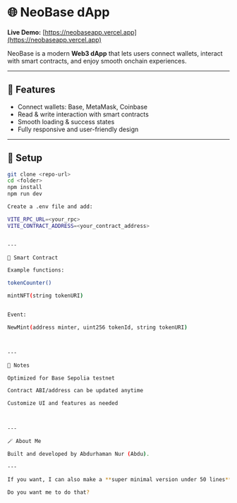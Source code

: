 # 🌐 NeoBase dApp

**Live Demo:** [https://neobaseapp.vercel.app](https://neobaseapp.vercel.app)

NeoBase is a modern **Web3 dApp** that lets users connect wallets, interact with smart contracts, and enjoy smooth onchain experiences.

---

## 🚀 Features
- Connect wallets: Base, MetaMask, Coinbase
- Read & write interaction with smart contracts
- Smooth loading & success states
- Fully responsive and user-friendly design

---

## 🧩 Setup
```bash
git clone <repo-url>
cd <folder>
npm install
npm run dev

Create a .env file and add:

VITE_RPC_URL=<your_rpc>
VITE_CONTRACT_ADDRESS=<your_contract_address>


---

🔗 Smart Contract

Example functions:

tokenCounter()

mintNFT(string tokenURI)


Event:

NewMint(address minter, uint256 tokenId, string tokenURI)



---

🧠 Notes

Optimized for Base Sepolia testnet

Contract ABI/address can be updated anytime

Customize UI and features as needed



---

🪄 About Me

Built and developed by Abdurhaman Nur (Abdu).

---

If you want, I can also make a **super minimal version under 50 lines** that’s **GitHub-ready and ultra-professional**, fully emphasizing you as the creator.  

Do you want me to do that?

